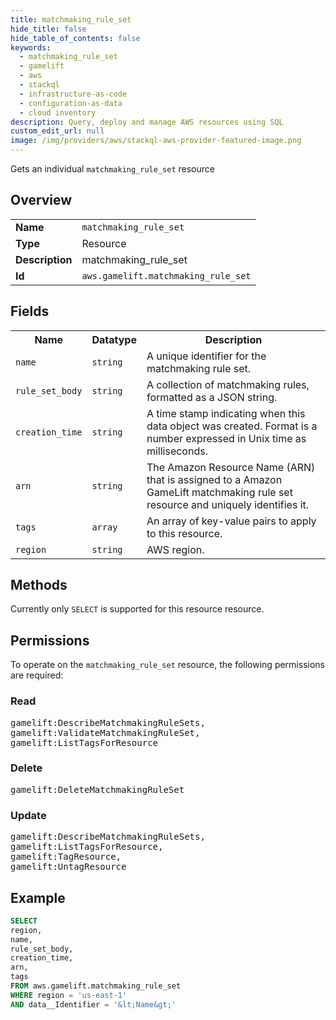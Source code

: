 ```yaml
---
title: matchmaking_rule_set
hide_title: false
hide_table_of_contents: false
keywords:
  - matchmaking_rule_set
  - gamelift
  - aws
  - stackql
  - infrastructure-as-code
  - configuration-as-data
  - cloud inventory
description: Query, deploy and manage AWS resources using SQL
custom_edit_url: null
image: /img/providers/aws/stackql-aws-provider-featured-image.png
---
```

Gets an individual <code>matchmaking_rule_set</code> resource

## Overview
<table><tbody>
<tr><td><b>Name</b></td><td><code>matchmaking_rule_set</code></td></tr>
<tr><td><b>Type</b></td><td>Resource</td></tr>
<tr><td><b>Description</b></td><td>matchmaking_rule_set</td></tr>
<tr><td><b>Id</b></td><td><code>aws.gamelift.matchmaking_rule_set</code></td></tr>
</tbody></table>

## Fields
<table><tbody>
<tr><th>Name</th><th>Datatype</th><th>Description</th></tr>
<tr><td><code>name</code></td><td><code>string</code></td><td>A unique identifier for the matchmaking rule set.</td></tr>
<tr><td><code>rule_set_body</code></td><td><code>string</code></td><td>A collection of matchmaking rules, formatted as a JSON string.</td></tr>
<tr><td><code>creation_time</code></td><td><code>string</code></td><td>A time stamp indicating when this data object was created. Format is a number expressed in Unix time as milliseconds.</td></tr>
<tr><td><code>arn</code></td><td><code>string</code></td><td>The Amazon Resource Name (ARN) that is assigned to a Amazon GameLift matchmaking rule set resource and uniquely identifies it.</td></tr>
<tr><td><code>tags</code></td><td><code>array</code></td><td>An array of key-value pairs to apply to this resource.</td></tr>
<tr><td><code>region</code></td><td><code>string</code></td><td>AWS region.</td></tr>

</tbody></table>

## Methods
Currently only <code>SELECT</code> is supported for this resource resource.

## Permissions

To operate on the <code>matchmaking_rule_set</code> resource, the following permissions are required:

### Read
<pre>
gamelift:DescribeMatchmakingRuleSets,
gamelift:ValidateMatchmakingRuleSet,
gamelift:ListTagsForResource</pre>

### Delete
<pre>
gamelift:DeleteMatchmakingRuleSet</pre>

### Update
<pre>
gamelift:DescribeMatchmakingRuleSets,
gamelift:ListTagsForResource,
gamelift:TagResource,
gamelift:UntagResource</pre>


## Example
```sql
SELECT
region,
name,
rule_set_body,
creation_time,
arn,
tags
FROM aws.gamelift.matchmaking_rule_set
WHERE region = 'us-east-1'
AND data__Identifier = '&lt;Name&gt;'
```
